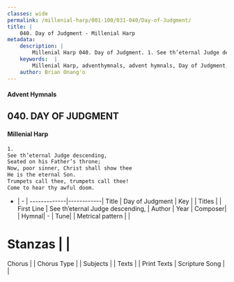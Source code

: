 ```yaml
---
classes: wide
permalink: /millenial-harp/001-100/031-040/Day-of-Judgment/
title: |
    040. Day of Judgment - Millenial Harp
metadata:
    description: |
        Millenial Harp 040. Day of Judgment. 1. See th’eternal Judge descending, Seated on his Father’s throne; Now, poor sinner, Christ shall show thee He is the eternal Son. Trumpets call thee, trumpets call thee! Come to hear thy awful doom.
    keywords:  |
        Millenial Harp, adventhymnals, advent hymnals, Day of Judgment, See th’eternal Judge descending, . 
    author: Brian Onang'o
---
```

#### Advent Hymnals
## 040. DAY OF JUDGMENT
####  Millenial Harp
```txt
1. 
See th’eternal Judge descending, 
Seated on his Father’s throne; 
Now, poor sinner, Christ shall show thee 
He is the eternal Son. 
Trumpets call thee, trumpets call thee! 
Come to hear thy awful doom.
```
- |   -  |
-------------|------------|
Title | Day of Judgment |
Key |  |
Titles |  |
First Line | See th’eternal Judge descending,  |
Author | 
Year | 
Composer|  |
Hymnal|  - |
Tune|  |
Metrical pattern | |
# Stanzas |  |
Chorus |  |
Chorus Type |  |
Subjects |  |
Texts |  |
Print Texts | 
Scripture Song |  |
    
